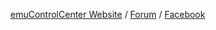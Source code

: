 [emuControlCenter Website](http://ecc.phoenixinteractive.nl) / 
[Forum](http://eccforum.phoenixinteractive.nl) / 
[Facebook](https://www.facebook.com/PhoenixInteractiveNL/)